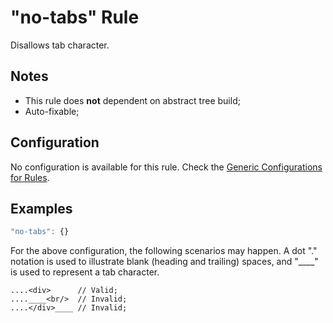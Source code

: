 # "no-tabs" Rule

Disallows tab character.

## Notes

- This rule does **not** dependent on abstract tree build;
- Auto-fixable;

## Configuration

No configuration is available for this rule. Check the [Generic Configurations for Rules][generic-config].

## Examples

```js
"no-tabs": {}
```

For the above configuration, the following scenarios may happen. A dot "." notation is used to illustrate blank (heading and trailing) spaces, and "____" is used to represent a tab character.

```
....<div>      // Valid;
....____<br/>  // Invalid;
....</div>____ // Invalid;
```

[generic-config]: <../generic-rule-config.md>
